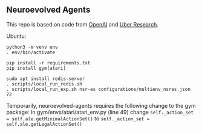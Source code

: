 ## Neuroevolved Agents

This repo is based on code from [OpenAI](https://github.com/openai/evolution-strategies-starter) and [Uber Research](https://github.com/uber-research/deep-neuroevolution).

Ubuntu:
```
python3 -m venv env
. env/bin/activate

pip install -r requirements.txt
pip install gym[atari]

sudo apt install redis-server
. scripts/local_run_redis.sh
. scripts/local_run_exp.sh nsr-es configurations/multienv_nsres.json 72

```

Temporarily, neuroevolved-agents requires the following change to the gym package:
In gym/envs/atari/atari_env.py (line 49) change `self._action_set = self.ale.getMinimalActionSet()` to `self._action_set = self.ale.getLegalActionSet()`
